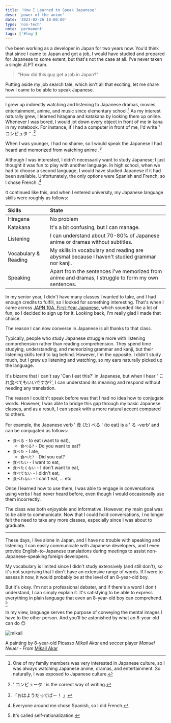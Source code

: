 ```yaml
---
title: 'How I Learned to Speak Japanese'
desc: 'power of the anime'
date: '2023-02-26 18:00:00'
type: 'non-tech'
note: 'permanent'
tags: ['#log']
---
```


I've been working as a developer in Japan for two years now. You'd think that since I came to Japan and got a job, I would have studied and prepared for Japanese to some extent, but that's not the case at all. I've never taken a single JLPT exam.

> "How did this guy get a job in Japan?"

Putting aside my job search tale, which isn't all that exciting, let me share how I came to be able to speak Japanese.

---

I grew up indirectly watching and listening to Japanese dramas, movies, entertainment, anime, and music since elementary school.[^a] As my interest naturally grew, I learned hiragana and katakana by looking them up online. Whenever I was bored, I would jot down every object in front of me in kana in my notebook. For instance, if I had a computer in front of me, I'd write " コンピュタ " .[^b]

When I was younger, I had no shame, so I would speak the Japanese I had heard and memorized from watching anime .[^c]

Although I was interested, I didn't necessarily want to study Japanese; I just thought it was fun to play with another language. In high school, when we had to choose a second language, I would have studied Japanese if it had been available. Unfortunately, the only options were Spanish and French, so I chose French .[^e]

It continued like this, and when I entered university, my Japanese language skills were roughly as follows:

| Skills               | State                                                                                               |
| :------------------- | :-------------------------------------------------------------------------------------------------- |
| Hiragana             | No problem                                                                                          |
| Katakana             | It's a bit confusing, but I can manage.                                                             |
| Listening            | I can understand about 70-80% of Japanese anime or dramas without subtitles.                        |
| Vocabulary & Reading | My skills in vocabulary and reading are abysmal because I haven't studied grammar nor kanji.        |
| Speaking             | Apart from the sentences I've memorized from anime and dramas, I struggle to form my own sentences. |

In my senior year, I didn't have many classes I wanted to take, and I had enough credits to fulfill, so I looked for something interesting. That's when I came across [JAPN 10A. First-Year Japanese](https://catalog.ucsd.edu/courses/JAPN.html), which sounded like a lot of fun, so I decided to sign up for it. Looking back, I'm really glad I made that choice.

The reason I can now converse in Japanese is all thanks to that class.

Typically, people who study Japanese struggle more with listening comprehension rather than reading comprehension. They spend time studying, understanding, and memorizing grammar and kanji, but their listening skills tend to lag behind. However, I'm the opposite. I didn't study much, but I grew up listening and watching, so my ears naturally picked up the language.

It's bizarre that I can't say 'Can I eat this?' in Japanese, but when I hear ' これ食べてもいいですか?', I can understand its meaning and respond without needing any translation.

The reason I couldn't speak before was that I had no idea how to conjugate words. However, I was able to bridge this gap through my basic Japanese classes, and as a result, I can speak with a more natural accent compared to others.

For example, the Japanese verb ' 食 (た) べる ' (to eat) is a ' る -verb' and can be conjugated as follows:

- `食べる` - to eat (want to eat),
  - `食べる?` - Do you want to eat?
- `食べた` - I ate,
  - `食べた?` - Did you eat?
- `食べたい` - I want to eat,
- `食べたくない` - I don't want to eat,
- `食べてない` - I didn't eat,
- `食べれない` - I can't eat, … etc.

Once I learned how to use them, I was able to engage in conversations using verbs I had never heard before, even though I would occasionally use them incorrectly.

The class was both enjoyable and informative. However, my main goal was to be able to communicate. Now that I could hold conversations, I no longer felt the need to take any more classes, especially since I was about to graduate.

---

These days, I live alone in Japan, and I have no trouble with speaking and listening. I can easily communicate with Japanese developers, and I even provide English-to-Japanese translations during meetings to assist non-Japanese-speaking foreign developers.

My vocabulary is limited since I didn't study extensively (and still don't), so it's not surprising that I don't have an extensive range of words. If I were to assess it now, it would probably be at the level of an 8-year-old boy.

But it's okay. I'm not a professional debater, and if there's a word I don't understand, I can simply explain it. It's satisfying to be able to express everything in plain language that even an 8-year-old boy can comprehend. [^g]

In my view, language serves the purpose of conveying the mental images I have to the other person. And you'll be astonished by what an 8-year-old can do 😏

![mikail](/images/2302261800/mikail-akar.webp)

A painting by 8-year-old Picasso _Mikail Akar_ and soccer player _Manuel Neuer_ - From [Mikail Akar](https://www.instagram.com/mikails_galerie/?hl=en)

[^a]: One of my family members was very interested in Japanese culture, so I was always watching Japanese anime, dramas, and entertainment. So naturally, I was exposed to Japanese culture.
[^b]: ' コンピュータ ' is the correct way of writing.
[^c]: 「おはようだってばー！ 」
[^e]: Everyone around me chose Spanish, so I did French.
[^f]: This is where the power of anime and Japanese dramas come into play :P
[^g]: It's called self-rationalization.
